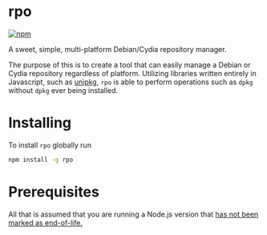 # rpo
[![npm](https://img.shields.io/npm/v/rpo.svg)](https://www.npmjs.com/package/rpo)

A sweet, simple, multi-platform Debian/Cydia repository manager.

The purpose of this is to create a tool that can easily manage a Debian or Cydia
repository regardless of platform. Utilizing libraries written entirely in
Javascript, such as [unipkg](https://github.com/FrederickGeek8/unipkg),
`rpo` is able to perform operations such as `dpkg` without `dpkg` ever being installed.

# Installing
To install `rpo` globally run
```bash
npm install -g rpo
```

# Prerequisites
All that is assumed that you are running a Node.js version that
[has not been marked as end-of-life.](https://github.com/nodejs/Release#release-schedule)
